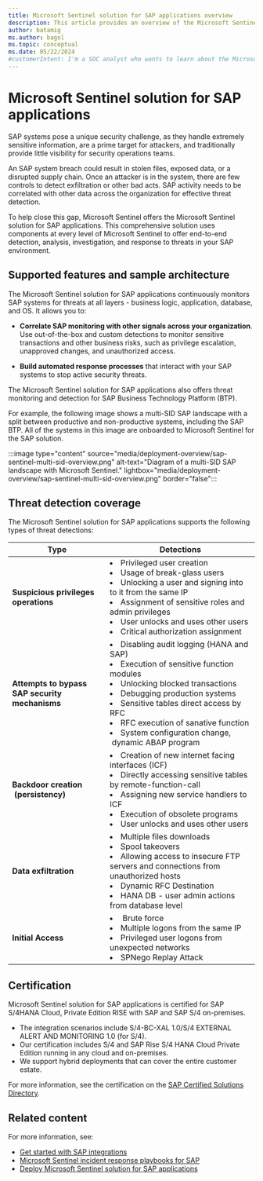 ```yaml
---
title: Microsoft Sentinel solution for SAP applications overview
description: This article provides an overview of the Microsoft Sentinel solution for SAP applications and available support.
author: batamig
ms.author: bagol
ms.topic: conceptual
ms.date: 05/22/2024
#customerIntent: I'm a SOC analyst who wants to learn about the Microsoft Sentinel solution for SAP applications.
---
```


# Microsoft Sentinel solution for SAP applications

SAP systems pose a unique security challenge, as they handle extremely sensitive information, are a prime target for attackers, and traditionally provide little visibility for security operations teams.

An SAP system breach could result in stolen files, exposed data, or a disrupted supply chain. Once an attacker is in the system, there are few controls to detect exfiltration or other bad acts. SAP activity needs to be correlated with other data across the organization for effective threat detection.

To help close this gap, Microsoft Sentinel offers the Microsoft Sentinel solution for SAP applications. This comprehensive solution uses components at every level of Microsoft Sentinel to offer end-to-end detection, analysis, investigation, and response to threats in your SAP environment.

## Supported features and sample architecture

The Microsoft Sentinel solution for SAP applications continuously monitors SAP systems for threats at all layers - business logic, application, database, and OS. It allows you to:

- **Correlate SAP monitoring with other signals across your organization**. Use out-of-the-box and custom detections to monitor sensitive transactions and other business risks, such as privilege escalation, unapproved changes, and unauthorized access.

- **Build automated response processes** that interact with your SAP systems to stop active security threats.

The Microsoft Sentinel solution for SAP applications also offers threat monitoring and detection for SAP Business Technology Platform (BTP).

For example, the following image shows a multi-SID SAP landscape with a split between productive and non-productive systems, including the SAP BTP. All of the systems in this image are onboarded to Microsoft Sentinel for the SAP solution.

:::image type="content" source="media/deployment-overview/sap-sentinel-multi-sid-overview.png" alt-text="Diagram of a multi-SID SAP landscape with Microsoft Sentinel." lightbox="media/deployment-overview/sap-sentinel-multi-sid-overview.png" border="false":::

<!--i don't think we need this section here, it should be covered in the log reference.
## Supported log sources

The data connector provided with the Microsoft Sentinel solution for SAP applications injests data from the following SAP log sources:

- ABAP Security Audit Log
- ABAP Change Documents Log
- ABAP Spool Log
- ABAP Spool Output Log
- ABAP Job Log
- ABAP Workflow Log
- ABAP DB Table Data
- SAP User Master Data
- ABAP CR Log
- ICM Logs
- JAVA Webdispacher Logs
- Syslog
-->

## Threat detection coverage

The Microsoft Sentinel solution for SAP applications supports the following types of threat detections:

|Type  |Detections  |
|---------|---------|
|**Suspicious privileges operations**     |  <li>Privileged user creation <li>Usage of break-glass users<li>Unlocking a user and signing into to it from the same IP<li>Assignment of sensitive roles and admin privileges <li>User unlocks and uses other users <li>Critical authorization assignment        |
|**Attempts to bypass SAP security mechanisms**     |   <li> Disabling audit logging (HANA and SAP)<li> Execution of sensitive function modules <li> Unlocking blocked transactions<li> Debugging production systems <li> Sensitive tables direct access by RFC <li>RFC execution of sanative function<li> System configuration change,  dynamic ABAP program       |
|**Backdoor creation  (persistency)**     |      <li> Creation of new internet facing interfaces (ICF)<li> Directly accessing sensitive tables by remote-function-call<li>  Assigning new service handlers to ICF <li>Execution of obsolete programs<li> User unlocks and uses other users     |
|**Data exfiltration**     |   <li> Multiple files downloads <li>Spool takeovers<li> Allowing access to insecure FTP servers and connections from unauthorized hosts<li> Dynamic RFC Destination <li>HANA DB - user admin actions from database level     |
|**Initial Access**     |   <li> Brute force<li>   Multiple logons from the same IP<li>   Privileged user logons from unexpected networks <li>SPNego Replay Attack        |

## Certification

Microsoft Sentinel solution for SAP applications is certified for SAP S/4HANA Cloud, Private Edition RISE with SAP and SAP S/4 on-premises.

- The integration scenarios include S/4-BC-XAL 1.0/S/4 EXTERNAL ALERT AND MONITORING 1.0 (for S/4). 
- Our certification includes S/4 and SAP Rise S/4 HANA Cloud Private Edition running in any cloud and on-premises.
- We support hybrid deployments that can cover the entire customer estate. 

For more information, see the certification on the [SAP Certified Solutions Directory](https://www.sap.com/dmc/exp/2013_09_adpd/enEN/#/solutions?id=s:33db1376-91ae-4f36-a435-aafa892a88d8).

<!--do we need this?
## Trademark attribution

SAP S/4HANA and SAP are trademarks or registered trademarks of SAP SE or its affiliates in Germany and in other countries/regions. 
-->
## Related content

For more information, see:

- [Get started with SAP integrations](tbd.md)
- [Microsoft Sentinel incident response playbooks for SAP](sap-incident-response-playbooks.md)
- [Deploy Microsoft Sentinel solution for SAP applications](deployment-overview.md)
